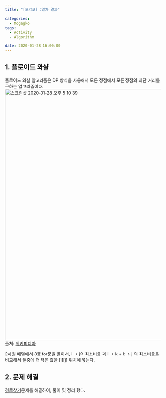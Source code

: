 ```yaml
---
title: "[모각코] 7일차 결과"

categories:
  - Mogagko
tags:
  - Activity
  - Algorithm

date: 2020-01-28 16:00:00
---
```


## 1. 플로이드 와샬

플로이드 와샬 알고리즘은 DP 방식을 사용해서 모든 정점에서 모든 정점의 최단 거리를 구하는 알고리즘이다.  
<img width="812" alt="스크린샷 2020-01-28 오후 5 10 39" src="https://user-images.githubusercontent.com/20227720/73246091-1dbbeb80-41f1-11ea-8972-ca67beccdafc.png">
출처: [위키피디아](https://ko.wikipedia.org/wiki/플로이드-워셜_알고리즘#알고리즘)

2차원 배열에서 3중 for문을 돌아서, i -> j의 최소비용 과 i -> k + k -> j 의 최소비용을 비교해서 둘중에 더 작은 값을 [i][j] 위치에 넣는다.

## 2. 문제 해결

[경로찾기](https://steampower33.github.io/백준/백준-11430-경로찾기/)문제를 해결하여, 풀이 및 정리 했다.